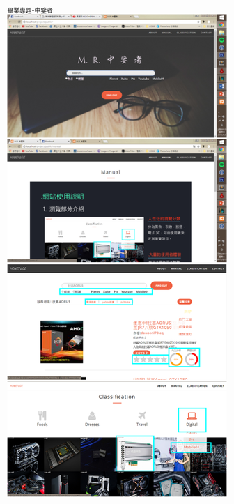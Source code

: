 畢業專題-中鑒者
![image](https://github.com/j551234/blog/blob/new/%E5%9C%96%E7%89%871.png)
![image](https://github.com/j551234/blog/blob/new/%E5%9C%96%E7%89%872.png)
![image](https://github.com/j551234/blog/blob/new/%E5%9C%96%E7%89%873.png)
![image](https://github.com/j551234/blog/blob/new/%E5%9C%96%E7%89%874.png)
